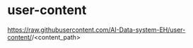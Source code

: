 # user-content
https://raw.githubusercontent.com/AI-Data-system-EH/user-content/<branch>/<content_path>

